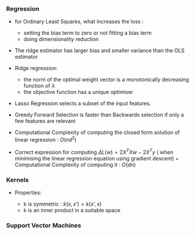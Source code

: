 ### Regression

- for Ordinary Least Squares, what increases the loss :
  - setting the bias term to zero or not fitting a bias term
  - doing dimensionality reduction
- The ridge estimator has larger bias and smaller variance than the OLS estimator
- Ridge regression:
  - the norm of the optimal weight vector is a  monotonically decreasing function of $\lambda$
  - the objective function has a unique optimiser
- Lasso Regression selects a subset of the input features.

- Greedy Forward Selection is faster than Backwards selection if only a few features are relevant
- Computational Complexity of computing the closed form solution of linear regression : $O(nd^2)$

- Correct expression for computing $\Delta L(w) = 2X^TXw-2X^Ty$ ( when minimising the linear regression equation using gradient descent) + Computational Complexity of computing it : $O(dn)$

### Kernels 

- Properties:

  - k is symmetric : $k(x,x’)=k(x’,x)$
  - k is an inner product in a suitable space

  

### Support Vector Machines

​	